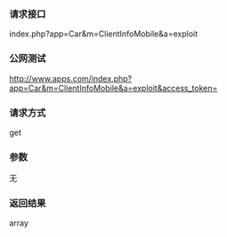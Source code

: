 ### **请求接口**
index.php?app=Car&m=ClientInfoMobile&a=exploit


### **公网测试**
http://www.apps.com/index.php?app=Car&m=ClientInfoMobile&a=exploit&access_token=

### **请求方式**
get


### **参数**
无 

### **返回结果**

array


